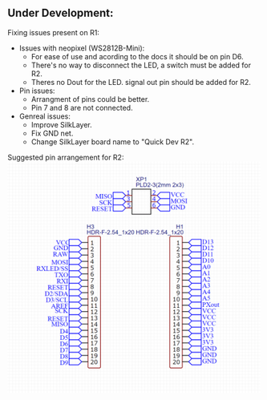Under Development:
-------------------

Fixing issues present on R1:
 - Issues with neopixel (WS2812B-Mini):
    - For ease of use and acording to the docs it should be on pin D6.
	 - There's no way to disconnect the LED, a switch must be added for R2.
	 - Theres no Dout for the LED. signal out pin should be added for R2.
 - Pin issues:
	 - Arrangment of pins could be better.
	 - Pin 7 and 8 are not connected.
 - Genreal issues:
	 - Improve SilkLayer.
	 - Fix GND net.
	 - Change SilkLayer board name to "Quick Dev R2".
	
Suggested pin arrangement for R2:
![](/R1/imgs/pinarrangment.png)
